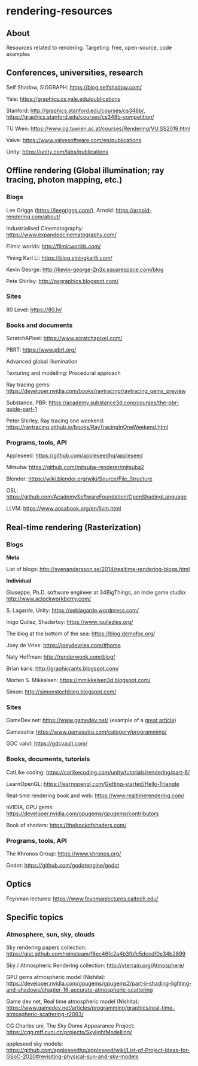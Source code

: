# rendering-resources

## About
Resources related to rendering. Targeting: free, open-source, code examples 

## Conferences, universities, research

Self Shadow, SIGGRAPH: https://blog.selfshadow.com/

Yale: https://graphics.cs.yale.edu/publications

Stanford: http://graphics.stanford.edu/courses/cs348b/, https://graphics.stanford.edu/courses/cs348b-competition/

TU Wien: https://www.cg.tuwien.ac.at/courses/Rendering/VU.SS2019.html

Valve: https://www.valvesoftware.com/en/publications

Unity: https://unity.com/labs/publications

## Offline rendering (Global illumination; ray tracing, photon mapping, etc.)

### Blogs

Lee Griggs (https://leegriggs.com/), Arnold: https://arnold-rendering.com/about/

Industrialised Cinematography: https://www.expandedcinematography.com/

Filmic worlds: http://filmicworlds.com/

Yining Karl Li: https://blog.yiningkarlli.com/

Kevin George: http://kevin-george-2n3x.squarespace.com/blog

Pete Shirley: http://psgraphics.blogspot.com/
### Sites

80 Level: https://80.lv/

### Books and documents

ScratchAPixel: https://www.scratchapixel.com/

PBRT: https://www.pbrt.org/

Advanced global illumination

Texturing and modelling: Procedural approach

Ray tracing gems: https://developer.nvidia.com/books/raytracing/raytracing_gems_preview

Substance, PBR: https://academy.substance3d.com/courses/the-pbr-guide-part-1

Peter Shirley, Ray tracing one weekend: https://raytracing.github.io/books/RayTracingInOneWeekend.html

### Programs, tools, API

Appleseed: https://github.com/appleseedhq/appleseed

Mitsuba: https://github.com/mitsuba-renderer/mitsuba2

Blender: https://wiki.blender.org/wiki/Source/File_Structure

OSL: https://github.com/AcademySoftwareFoundation/OpenShadingLanguage

LLVM: https://www.aosabook.org/en/llvm.html

## Real-time rendering (Rasterization)

### Blogs

**Meta**

List of blogs: http://svenandersson.se/2014/realtime-rendering-blogs.html

**Individual**

Giuseppe, Ph.D. software engineer at 34BigThings, an indie game studio: http://www.aclockworkberry.com/

S. Lagarde, Unity: https://seblagarde.wordpress.com/

Inigo Quilez, Shadertoy: https://www.iquilezles.org/

The blog at the bottom of the sea: https://blog.demofox.org/

Joey de Vries: https://joeydevries.com/#home

Naty Hoffman: http://renderwonk.com/blog/

Brian karis: http://graphicrants.blogspot.com/

Morten S. Mikkelsen: https://mmikkelsen3d.blogspot.com/

Simon: http://simonstechblog.blogspot.com/

### Sites

GameDev.net: https://www.gamedev.net/ (example of a [great article](https://www.gamedev.net/articles/programming/graphics/thin-film-interference-for-computer-graphics-r2962/))

Gamasutra: https://www.gamasutra.com/category/programming/

GDC valut: https://gdcvault.com/

### Books, documents, tutorials
CatLike coding: https://catlikecoding.com/unity/tutorials/rendering/part-6/

LearnOpenGL: https://learnopengl.com/Getting-started/Hello-Triangle

Real-time rendering book and web: https://www.realtimerendering.com/

nVIDIA, GPU gems: https://developer.nvidia.com/gpugems/gpugems/contributors

Book of shaders: https://thebookofshaders.com/

### Programs, tools, API

The Khronos Group: https://www.khronos.org/

Godot: https://github.com/godotengine/godot

## Optics

Feynman lectures: https://www.feynmanlectures.caltech.edu/

## Specific topics

### Atmosphere, sun, sky, clouds

Sky rendering papers collection: https://gist.github.com/reinsteam/f8ec46fc2a4b3fbfc5dccdf0e34b2899

Sky / Atmospheric Rendering collection: http://vterrain.org/Atmosphere/

GPU gems atmospheric model (Nishita): https://developer.nvidia.com/gpugems/gpugems2/part-ii-shading-lighting-and-shadows/chapter-16-accurate-atmospheric-scattering

Game dev net, Real time atmospheric model (Nishita): https://www.gamedev.net/articles/programming/graphics/real-time-atmospheric-scattering-r2093/

CG Charles uni, The Sky Dome Appearance Project: https://cgg.mff.cuni.cz/projects/SkylightModelling/

appleseed sky models: https://github.com/appleseedhq/appleseed/wiki/List-of-Project-Ideas-for-GSoC-2020#revisiting-physical-sun-and-sky-models

